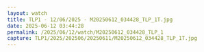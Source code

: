 ```yaml
---
layout: watch
title: TLP1 - 12/06/2025 - M20250612_034428_TLP_1T.jpg
date: 2025-06-12 03:44:28
permalink: /2025/06/12/watch/M20250612_034428_TLP_1
capture: TLP1/2025/202506/20250611/M20250612_034428_TLP_1T.jpg
---
```

